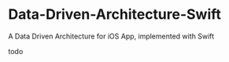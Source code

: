 # Data-Driven-Architecture-Swift
A Data Driven Architecture for iOS App, implemented with Swift

todo
